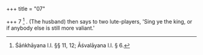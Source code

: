 +++
title = "07"

+++
7 [^4] . (The husband) then says to two lute-players, 'Sing ye the king, or if anybody else is still more valiant.'


[^4]:  Śāṅkhāyana l.l. §§ 11, 12; Āśvalāyana l.l. § 6.

